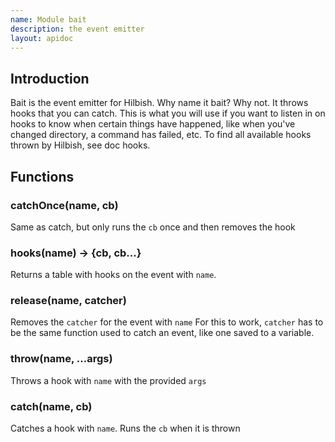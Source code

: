 ```yaml
---
name: Module bait
description: the event emitter
layout: apidoc
---
```


## Introduction
Bait is the event emitter for Hilbish. Why name it bait? Why not.
It throws hooks that you can catch. This is what you will use if
you want to listen in on hooks to know when certain things have
happened, like when you've changed directory, a command has failed,
etc. To find all available hooks thrown by Hilbish, see doc hooks.

## Functions
### catchOnce(name, cb)
Same as catch, but only runs the `cb` once and then removes the hook

### hooks(name) -> {cb, cb...}
Returns a table with hooks on the event with `name`.

### release(name, catcher)
Removes the `catcher` for the event with `name`
For this to work, `catcher` has to be the same function used to catch
an event, like one saved to a variable.

### throw(name, ...args)
Throws a hook with `name` with the provided `args`

### catch(name, cb)
Catches a hook with `name`. Runs the `cb` when it is thrown

